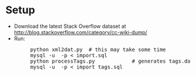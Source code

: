 # Setup
* Download the latest Stack Overflow dataset at <http://blog.stackoverflow.com/category/cc-wiki-dump/>
* Run: 
<pre>
        python xml2dat.py <PATH-TO-DATA> # this may take some time
        mysql -u <USER> -p < import.sql
        python processTags.py            # generates tags.dat
        mysql -u <USER> -p < import_tags.sql
</pre>
